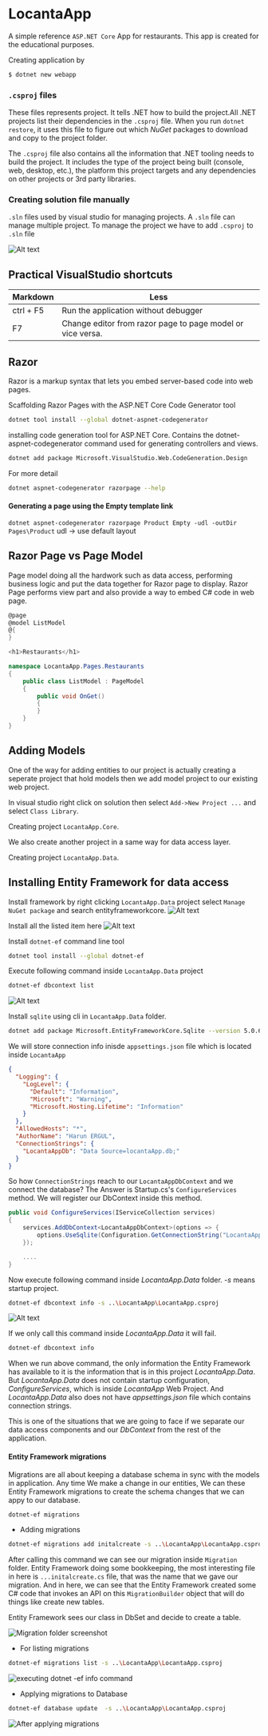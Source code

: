 # LocantaApp
 A simple reference `ASP.NET Core` App for restaurants. This app is created for the educational purposes.

 Creating application by 
```bash
$ dotnet new webapp 
```


### `.csproj` files

These files represents project. It tells .NET how to build the project.All .NET projects list their dependencies in the `.csproj` file. When you run `dotnet restore`, it uses this file to figure out which *NuGet* packages to download and copy to the project folder.

The `.csproj` file also contains all the information that .NET tooling needs to build the project. It includes the type of the project being built (console, web, desktop, etc.), the platform this project targets and any dependencies on other projects or 3rd party libraries.

### Creating solution file manually

`.sln` files used by visual studio for managing projects. A `.sln` file can manage multiple project. To manage the project we have to add `.csproj` to `.sln` file

![Alt text](screens/solution.png?raw=true "Adding project to solution.")

## Practical VisualStudio shortcuts
Markdown | Less 
--- | --- 
ctrl + F5 | Run the application without debugger
F7| Change editor from razor page to page model or vice versa.


## Razor
Razor is a markup syntax that lets you embed server-based code  into web pages.

Scaffolding Razor Pages with the ASP.NET Core Code Generator tool

```bash 
dotnet tool install --global dotnet-aspnet-codegenerator
```

installing code generation tool for ASP.NET Core. Contains the dotnet-aspnet-codegenerator command used for generating controllers and views.

```bash 
dotnet add package Microsoft.VisualStudio.Web.CodeGeneration.Design
``` 

For more detail 

```bash 
dotnet aspnet-codegenerator razorpage --help
```

#### Generating a page using the Empty template link

`dotnet aspnet-codegenerator razorpage Product Empty -udl -outDir Pages\Product`
udl -> use default layout

## Razor Page vs Page Model

Page model doing all the hardwork such as data access, performing business logic and put the data together for Razor page to display. Razor Page performs view part and also provide a way to embed C# code in web page.

```csharp 
@page
@model ListModel
@{
}

<h1>Restaurants</h1>
```

```csharp 
namespace LocantaApp.Pages.Restaurants
{
    public class ListModel : PageModel
    {
        public void OnGet()
        {
        }
    }
}
```


## Adding Models 

One of the way for adding entities to our project is actually creating a seperate project that hold models then we add model project to our existing web project.

In visual studio right click on solution  then select `Add->New Project ...` and select `Class Library`.

Creating project `LocantaApp.Core`.

We also create another project in a same way for data access layer. 

Creating project `LocantaApp.Data`.


## Installing Entity Framework for data access

Install framework by right clicking `LocantaApp.Data` project select `Manage NuGet package` and search entityframeworkcore.
![Alt text](screens/entityframeworkcoreinstall.png?raw=true "Installing Entity Framework Core.")

Install all the listed item here
![Alt text](screens/installedpackages.png?raw=true "Installing Entity Framework Core.")

Install `dotnet-ef`  command line tool

```bash 
dotnet tool install --global dotnet-ef
```

Execute following command inside `LocantaApp.Data` project
```bash 
dotnet-ef dbcontext list
```
![Alt text](screens/dbcontext.png?raw=true "Installing Entity Framework Core.")

Install `sqlite` using cli in `LocantaApp.Data` folder.
```bash 
dotnet add package Microsoft.EntityFrameworkCore.Sqlite --version 5.0.6
```

We will store connection info inisde `appsettings.json` file which is located inside `LocantaApp`


```json 
{
  "Logging": {
    "LogLevel": {
      "Default": "Information",
      "Microsoft": "Warning",
      "Microsoft.Hosting.Lifetime": "Information"
    }
  },
  "AllowedHosts": "*",
  "AuthorName": "Harun ERGUL",
  "ConnectionStrings": {
    "LocantaAppDb": "Data Source=locantaApp.db;"
  }
}
```
 
So how `ConnectionStrings` reach to our `LocantaAppDbContext` and we connect the database?
The Answer is Startup.cs's `ConfigureServices` method. We will register our DbContext inside this method.


```csharp 
public void ConfigureServices(IServiceCollection services)
{ 
    services.AddDbContext<LocantaAppDbContext>(options => {
        options.UseSqlite(Configuration.GetConnectionString("LocantaAppDb"));
    });

    ....
}
```

Now execute following command inside _*LocantaApp.Data*_ folder. 
*-s* means startup project.

```bash
dotnet-ef dbcontext info -s ..\LocantaApp\LocantaApp.csproj
```

![Alt text](screens/dotnet-ef-info.png?raw=true "dotnet -ef info command")

If we only call this command inside *LocantaApp.Data* it will fail. 
```bash
dotnet-ef dbcontext info 
```
When we run above command, the only information the Entity Framework has available to it is the information that is in this project *LocantaApp.Data*. But *LocantaApp.Data* does not contain startup configuration, *ConfigureServices*, which is inside *LocantaApp* Web Project. And *LocantaApp.Data* also does not have *appsettings.json* file which contains connection strings.

This is one of the situations that we are going to face if we separate our data access components and our *DbContext* from the rest of the application.


#### Entity Framework migrations
Migrations are all about keeping a database schema in sync with the models in application. Any time We make a change in our entities, We can these Entity Framework migrations to create the schema changes that we can appy to our database.

```bash
dotnet-ef migrations 
```
* Adding migrations 
```bash
dotnet-ef migrations add initalcreate -s ..\LocantaApp\LocantaApp.csproj
```

After calling this command we can see our migration inside `Migration` folder. Entity Framework doing some bookkeeping, the most interesting file in here is `...initalcreate.cs` file, that was the name that we gave our migration. And in here, we can see that the Entity Framework created some C# code that invokes an API on this `MigrationBuilder` object that will do things like create new tables.

Entity Framework sees our class in DbSet and decide to create a table.
 
![Migration folder screenshot](screens/migration-folder.png?raw=true "dotnet -ef info command")


* For listing migrations
```bash
dotnet-ef migrations list -s ..\LocantaApp\LocantaApp.csproj
```

![executing dotnet -ef info command ](screens/ef-migration.png?raw=true "dotnet -ef info command")


* Applying migrations to Database
```bash
dotnet-ef database update  -s ..\LocantaApp\LocantaApp.csproj
```


![After applying migrations ](screens/applying-migrations.png?raw=true "dotnet -ef info command")